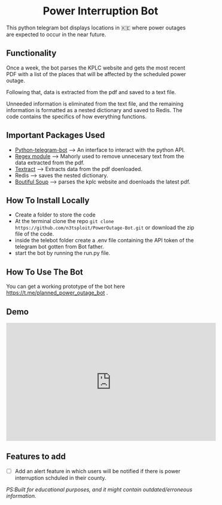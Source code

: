 <h1 align="center">Power Interruption Bot</h1>
This python telegram bot displays locations in 🇰🇪  where power outages are expected to occur in the near future.

## Functionality
Once a week, the bot parses the KPLC website and gets the most recent PDF with a list of the places that will be affected by the scheduled power outage.

Following that, data is extracted from the pdf and saved to a text file.

Unneeded information is eliminated from the text file, and the remaining information is formatted as a nested dictionary and saved to Redis.
The code contains the specifics of how everything functions.

## Important Packages Used
- [Python-telegram-bot](https://pypi.org/project/python-telegram-bot/) --> An interface to interact with the python API.
- [Regex module](https://pypi.org/project/regex/) --> Mahorly used to remove unnecesary text from the data extracted from the pdf.
- [Textract](https://textract.readthedocs.io/en/stable/) --> Extracts data from the pdf doenloaded. 
- Redis --> saves the nested dictionary.
- [Boutiful Soup](https://pypi.org/project/beautifulsoup4/) --> parses the kplc website and doenloads the latest pdf.

## How To Install Locally

- Create a folder to store the code
- At the terminal clone the repo `git clone https://github.com/n3tsploit/PowerOutage-Bot.git` or download the zip file of the code.
- inside the telebot folder create a .env file containing the API token of the telegram bot gotten from Bot father.
- start the bot by running the run.py file.

## How To Use The Bot
You can get a working prototype of the bot here https://t.me/planned_power_outage_bot .

## Demo

<iframe width="560" height="315" src="https://www.loom.com/share/866e866f1f1d41019492f75e752f8651" frameborder="0" allowfullscreen></iframe></iframe>

## Features to add
- [ ] Add an alert feature in which users will be notified if there is power interruption schduled in their county.

*PS:Built for educational purposes, and it might contain outdated/erroneous information.*



